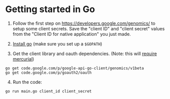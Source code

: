 # Getting started in Go

1. Follow the first step on https://developers.google.com/genomics/ to setup
 some client secrets. Save the "client ID" and "client secret" values from the
"Client ID for native application" you just made.

2. [Install go](http://golang.org/doc/install)
(make sure you set up a `$GOPATH`)

3. Get the client library and oauth dependencies.
(Note: this will [require mercurial](http://golang.org/s/gogetcmd))

```
go get code.google.com/p/google-api-go-client/genomics/v1beta
go get code.google.com/p/goauth2/oauth
```

4. Run the code:

```
go run main.go client_id client_secret
```